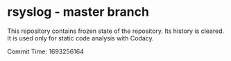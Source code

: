 # rsyslog - master branch

This repository contains frozen state of the repository.
Its history is cleared. It is used only for static code
analysis with Codacy.

Commit Time: 1693256164
